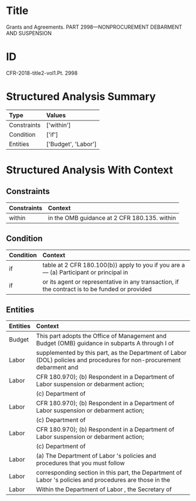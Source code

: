 # Title

 Grants and Agreements. PART 2998—NONPROCUREMENT DEBARMENT AND SUSPENSION


# ID

 CFR-2018-title2-vol1.Pt. 2998


# Structured Analysis Summary

| Type        | Values              |
|:------------|:--------------------|
| Constraints | ['within']          |
| Condition   | ['if']              |
| Entities    | ['Budget', 'Labor'] |


# Structured Analysis With Context

 


## Constraints

| Constraints   | Context                                      |
|:--------------|:---------------------------------------------|
| within        | in the OMB guidance at 2 CFR 180.135. within |


## Condition

| Condition   | Context                                                                                        |
|:------------|:-----------------------------------------------------------------------------------------------|
| if          | table at 2 CFR 180.100(b)) apply to you if you are a&#8212; (a) Participant or principal in    |
| if          | or its agent or representative in any transaction, if the contract is to be funded or provided |


## Entities

| Entities   | Context                                                                                                               |
|:-----------|:----------------------------------------------------------------------------------------------------------------------|
| Budget     | This part adopts the Office of Management and  Budget (OMB) guidance in subparts A through I of                       |
| Labor      | supplemented by this part, as the Department of Labor (DOL) policies and procedures for non-procurement debarment and |
| Labor      | CFR 180.970); (b) Respondent in a Department of Labor  suspension or debarment action;                                |
|            |             (c) Department of                                                                                         |
| Labor      | CFR 180.970); (b) Respondent in a Department of Labor  suspension or debarment action;                                |
|            |             (c) Department of                                                                                         |
| Labor      | CFR 180.970); (b) Respondent in a Department of Labor  suspension or debarment action;                                |
|            |             (c) Department of                                                                                         |
| Labor      | (a) The Department of  Labor 's policies and procedures that you must follow                                          |
| Labor      | corresponding section in this part, the Department of Labor 's policies and procedures are those in the               |
| Labor      | Within the Department of  Labor , the Secretary of                                                                    |


